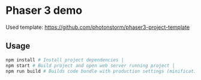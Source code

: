 # Phaser 3 demo

Used template: https://github.com/photonstorm/phaser3-project-template 

## Usage

```sh
npm install # Install project dependencies |
npm start # Build project and open web server running project |
npm run build # Builds code bundle with production settings (minification, uglification, etc..) |
```

